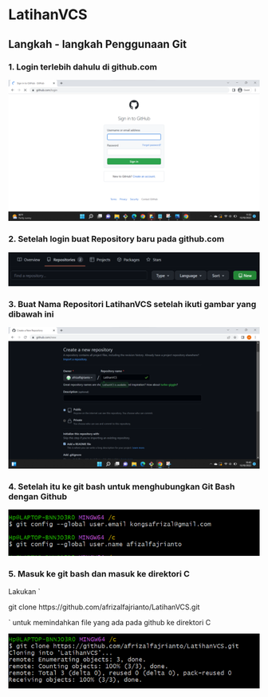 # LatihanVCS
## Langkah - langkah Penggunaan Git
### 1. Login terlebih dahulu di github.com
![Gambar 1](screenshot/logingithubweb.png)
### 2. Setelah login buat Repository baru pada github.com
![Gambar 2](screenshot/buatrepositoribaru.png)
### 3. Buat Nama Repositori LatihanVCS setelah ikuti gambar yang dibawah ini
![Gambar 3](screenshot/setingrepositori.png)
### 4. Setelah itu ke git bash untuk menghubungkan Git Bash dengan Github
![Gambar 4](screenshot/logingithub2.png)
### 5. Masuk ke git bash dan masuk ke direktori C
<p>Lakukan `<p>git clone https://github.com/afrizalfajrianto/LatihanVCS.git<p>` untuk memindahkan file yang ada pada github ke direktori C
<p>

![Gambar 5](screenshot/gitclone2.png)

